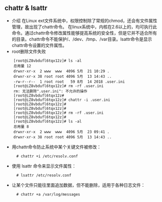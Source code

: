 ## chattr & lsattr
- 介绍
在Linux ext文件系统中，权限控制除了常规的chmod，还会有文件属性管理，故出现了chattr命令。 
在linux系统中，内核在2.6以上的，均可执行此命令。通过chattr命令修改属性能够提高系统的安全性，但是它并不适合所有的目录。chattr命令不能保护/、/dev、/tmp、/var目录。lsattr命令是显示chattr命令设置的文件属性。
- root删除文件失败
``` shell
	[root@iZ8vbdufl6tqx12z]# ls -al
    总用量 12
    drwxr-xr-x  2 www  www  4096 5月  21 10:29 .
    drwxr-xr-x 38 root root 4096 5月  13 14:43 ..
    -rw-r--r--  1 root root   59 8月  14 2018 .user.ini
    [root@iZ8vbdufl6tqx12z]# rm -rf .user.ini
    rm: 无法删除".user.ini": 不允许的操作
    [root@iZ8vbdufl6tqx12z#
    [root@iZ8vbdufl6tqx12z]# chattr -i .user.ini
    [root@iZ8vbdufl6tqx12z]#
    [root@iZ8vbdufl6tqx12z]#
    [root@iZ8vbdufl6tqx12z]# rm -rf .user.ini
    [root@iZ8vbdufl6tqx12z]#
    [root@iZ8vbdufl6tqx12z]# ls -al
    总用量 8
    drwxr-xr-x  2 www  www  4096 5月  23 09:41 .
    drwxr-xr-x 38 root root 4096 5月  13 14:43 ..
```
- 用chattr命令防止系统中某个关键文件被修改：

		# chattr +i /etc/resolv.conf
- 使用 lsattr 命令来显示文件属性：

		# lsattr /etc/resolv.conf
- 让某个文件只能往里面追加数据，但不能删除，适用于各种日志文件：

		# chattr +a /var/log/messages
